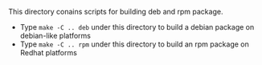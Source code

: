 This directory conains scripts for building deb and rpm package.
* Type `make -C .. deb` under this directory to build a debian package on debian-like platforms
* Type `make -C .. rpm` under this directory to build an rpm package on Redhat platforms
